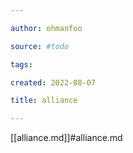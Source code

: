 ```yaml
---

author: ohmanfoo

source: #todo

tags: 

created: 2022-08-07

title: alliance

---
```

[[alliance.md]]#alliance.md
